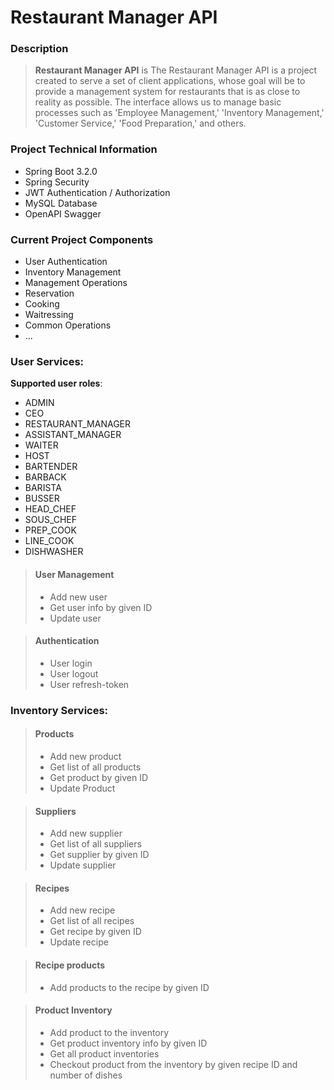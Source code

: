 # Restaurant Manager API

### Description
> **Restaurant Manager API** is The Restaurant Manager API is a project created to serve a set of client applications, whose goal will be to provide a management system for restaurants that is as close to reality as possible. The interface allows us to manage basic processes such as 'Employee Management,' 'Inventory Management,' 'Customer Service,' 'Food Preparation,' and others. 

### Project Technical Information
- Spring Boot 3.2.0
- Spring Security
- JWT Authentication / Authorization
- MySQL Database
- OpenAPI Swagger
### Current Project Components
 - User Authentication
 - Inventory Management
 - Management Operations
 - Reservation
 - Cooking
 - Waitressing
 - Common Operations
 - ...
### **User Services:**
**Supported user roles**:
- ADMIN 
- CEO
- RESTAURANT_MANAGER
- ASSISTANT_MANAGER
- WAITER
- HOST
- BARTENDER
- BARBACK
- BARISTA
- BUSSER
- HEAD_CHEF
- SOUS_CHEF
- PREP_COOK
- LINE_COOK
- DISHWASHER
> #### User Management
> - Add new user
> - Get user info by given ID
> - Update user

> #### Authentication
> - User login
> - User logout
> - User refresh-token


### **Inventory Services:**
> #### Products
> - Add new product
> - Get list of all products
> - Get product by given ID
> - Update Product

> #### Suppliers
> - Add new supplier
> - Get list of all suppliers
> - Get supplier by given ID
> - Update supplier

> #### Recipes
> - Add new recipe
> - Get list of all recipes
> - Get recipe by given ID
> - Update recipe

> #### Recipe products
> - Add products to the recipe by given ID

> #### Product Inventory 
> - Add product to the inventory
> - Get product inventory info by given ID
> - Get all product inventories
> - Checkout product from the inventory by given recipe ID and number of dishes

